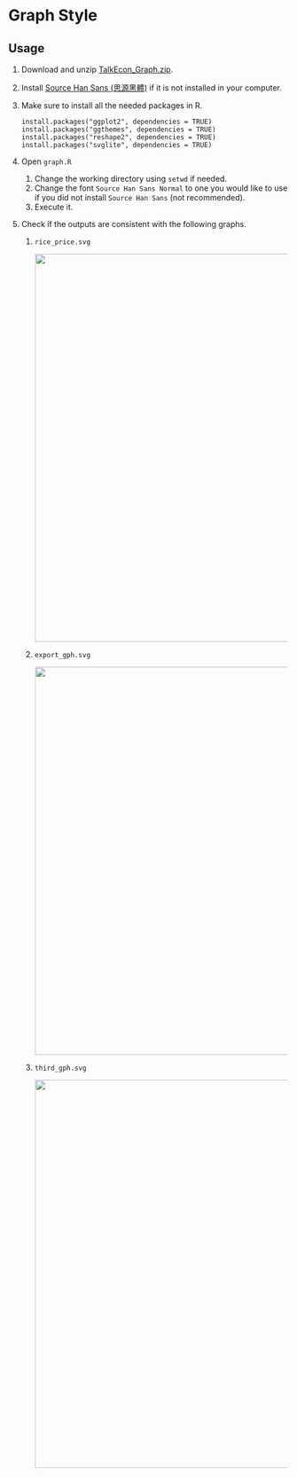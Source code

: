 # Graph Style

## Usage

1. Download and unzip [TalkEcon_Graph.zip](https://github.com/TalkEcon/GraphStyle/blob/master/TalkEcon_Graph.zip?raw=true).
2. Install [Source Han Sans (思源黑體)](https://github.com/adobe-fonts/source-han-sans/tree/release) if it is not installed in your computer.
3. Make sure to install all the needed packages in R.

    ```
    install.packages("ggplot2", dependencies = TRUE)
    install.packages("ggthemes", dependencies = TRUE)
    install.packages("reshape2", dependencies = TRUE)
    install.packages("svglite", dependencies = TRUE)
    ```

4. Open `graph.R`
    1. Change the working directory using `setwd` if needed.
    2. Change the font `Source Han Sans Normal` to one you would like to use if you did not install `Source Han Sans` (not recommended).
    3. Execute it.
5. Check if the outputs are consistent with the following graphs. 

    1. `rice_price.svg`
    
        <div>
        <img src="https://rawgit.com/TalkEcon/GraphStyle/master/TalkEcon_Graph/output/rice_price.svg" width="700">
        </div>
    
    2. `export_gph.svg`
    
        <div>
        <img src="https://rawgit.com/TalkEcon/GraphStyle/master/TalkEcon_Graph/output/export_gph.svg" width="700">
        </div>
    
    3. `third_gph.svg`
    
        <div>
        <img src="https://rawgit.com/TalkEcon/GraphStyle/master/TalkEcon_Graph/output/third_gph.svg" width="700">
        </div>
